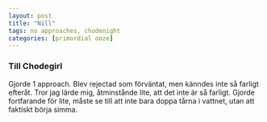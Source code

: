 ```yaml
---
layout: post
title: "Nill"
tags: no approaches, chodenight
categories: [primordial ooze]
---
```


### Till Chodegirl

Gjorde 1 approach. Blev rejectad som förväntat, men känndes inte så farligt efteråt. Tror jag lärde mig, åtminstånde lite, att det inte är så farligt. Gjorde fortfarande för lite, måste se till att inte bara doppa tårna i vattnet, utan att faktiskt börja simma.
